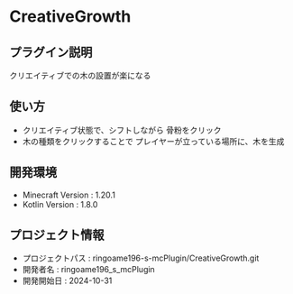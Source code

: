 # CreativeGrowth

## プラグイン説明

クリエイティブでの木の設置が楽になる

## 使い方

- クリエイティブ状態で、シフトしながら 骨粉をクリック
- 木の種類をクリックすることで プレイヤーが立っている場所に、木を生成

## 開発環境

- Minecraft Version : 1.20.1
- Kotlin Version : 1.8.0

## プロジェクト情報

- プロジェクトパス : ringoame196-s-mcPlugin/CreativeGrowth.git
- 開発者名 : ringoame196_s_mcPlugin
- 開発開始日 : 2024-10-31
